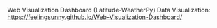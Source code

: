 Web Visualization Dashboard (Latitude-WeatherPy)
Data Visualization: https://feelingsunny.github.io/Web-Visualization-Dashboard/
